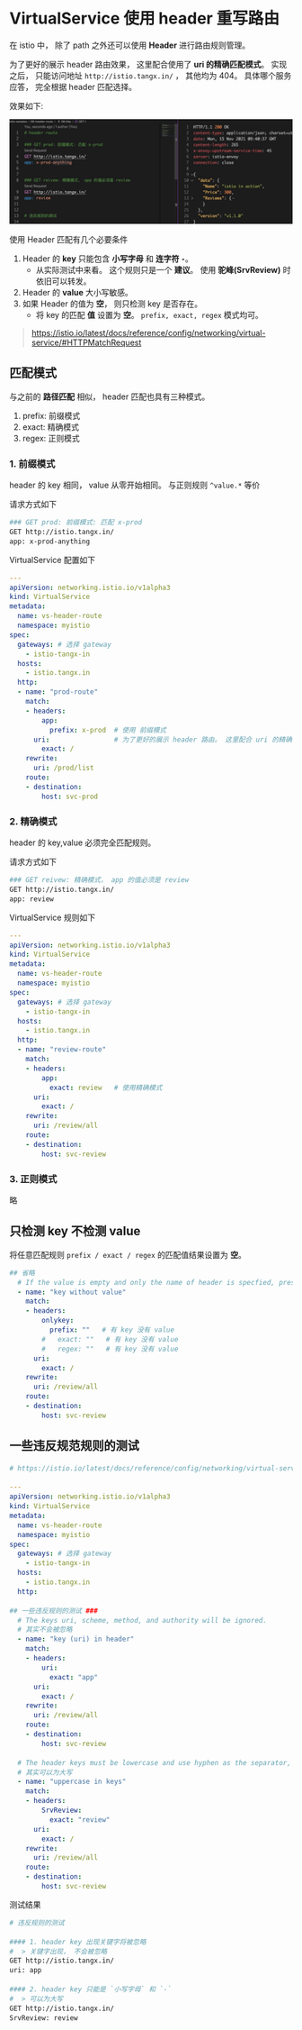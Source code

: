 # VirtualService 使用 header 重写路由

在 istio 中， 除了 path 之外还可以使用 **Header** 进行路由规则管理。

为了更好的展示 header 路由效果， 这里配合使用了 **uri 的精确匹配模式**。 实现之后， 只能访问地址 `http://istio.tangx.in/` ， 其他均为 404。 具体哪个服务应答， 完全根据 header 匹配选择。

效果如下:

![header-route](/imgs/08/08-header-route.png)

使用 Header 匹配有几个必要条件

1. Header 的 **key** 只能包含 **小写字母** 和 **连字符 `-`**。
    + 从实际测试中来看。 这个规则只是一个 **建议**。 使用 **驼峰(SrvReview)** 时依旧可以转发。
2. Header 的 **value** 大小写敏感。
3. 如果 Header 的值为 **空**， 则只检测 key 是否存在。 
    + 将 key 的匹配 **值** 设置为 **空**。 `prefix, exact, regex` 模式均可。

> https://istio.io/latest/docs/reference/config/networking/virtual-service/#HTTPMatchRequest


## 匹配模式

与之前的 **路径匹配** 相似，  header 匹配也具有三种模式。

1. prefix: 前缀模式
2. exact: 精确模式
3. regex: 正则模式


### 1. 前缀模式

header 的 key 相同， value 从零开始相同。 与正则规则 `^value.*` 等价

请求方式如下

```bash
### GET prod: 前缀模式: 匹配 x-prod
GET http://istio.tangx.in/
app: x-prod-anything
```

VirtualService 配置如下

```yaml
---
apiVersion: networking.istio.io/v1alpha3
kind: VirtualService
metadata:
  name: vs-header-route
  namespace: myistio
spec:
  gateways: # 选择 gateway
    - istio-tangx-in
  hosts:
    - istio.tangx.in
  http:
  - name: "prod-route"
    match:
    - headers:
        app:
          prefix: x-prod  # 使用 前缀模式
      uri:                # 为了更好的展示 header 路由。 这里配合 uri 的精确匹配模式
        exact: /
    rewrite:
      uri: /prod/list
    route:
    - destination:
        host: svc-prod

```


### 2. 精确模式

header 的 key,value 必须完全匹配规则。

请求方式如下

```bash
### GET reivew: 精确模式， app 的值必须是 review
GET http://istio.tangx.in/
app: review
```

VirtualService 规则如下

```yaml
---
apiVersion: networking.istio.io/v1alpha3
kind: VirtualService
metadata:
  name: vs-header-route
  namespace: myistio
spec:
  gateways: # 选择 gateway
    - istio-tangx-in
  hosts:
    - istio.tangx.in
  http:
  - name: "review-route"
    match:
    - headers:
        app:
          exact: review   # 使用精确模式
      uri:
        exact: /
    rewrite:
      uri: /review/all
    route:
    - destination:
        host: svc-review
```

### 3. 正则模式

略



## 只检测 key 不检测 value

将任意匹配规则 `prefix / exact / regex` 的匹配值结果设置为 **空**。

```yaml
## 省略
  # If the value is empty and only the name of header is specfied, presence of the header is checked.
  - name: "key without value"
    match:
    - headers:
        onlykey:
          prefix: ""   # 有 key 没有 value
        #   exact: ""   # 有 key 没有 value
        #   regex: ""   # 有 key 没有 value
      uri:
        exact: /
    rewrite:
      uri: /review/all
    route:
    - destination:
        host: svc-review
```

## 一些违反规范规则的测试


```yaml
# https://istio.io/latest/docs/reference/config/networking/virtual-service/#HTTPMatchRequest

---
apiVersion: networking.istio.io/v1alpha3
kind: VirtualService
metadata:
  name: vs-header-route
  namespace: myistio
spec:
  gateways: # 选择 gateway
    - istio-tangx-in
  hosts:
    - istio.tangx.in
  http:

## 一些违反规则的测试 ###
  # The keys uri, scheme, method, and authority will be ignored.
  # 其实不会被忽略
  - name: "key (uri) in header"
    match:
    - headers:
        uri:    
          exact: "app"
      uri:
        exact: /
    rewrite:
      uri: /review/all
    route:
    - destination:
        host: svc-review

  # The header keys must be lowercase and use hyphen as the separator, e.g. x-request-id.
  # 其实可以为大写
  - name: "uppercase in keys"
    match:
    - headers:
        SrvReview:    
          exact: "review"
      uri:
        exact: /
    rewrite:
      uri: /review/all
    route:
    - destination:
        host: svc-review

```

测试结果

```bash
# 违反规则的测试

#### 1. header key 出现关键字将被忽略
#  > 关键字出现， 不会被忽略
GET http://istio.tangx.in/
uri: app

#### 2. header key 只能是 `小写字母` 和 `-`
#  > 可以为大写
GET http://istio.tangx.in/
SrvReview: review

```